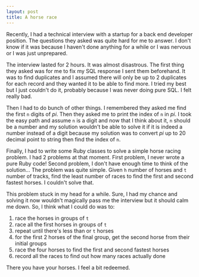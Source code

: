 ```yaml
---
layout: post
title: A horse race
---
```

Recently, I had a technical interview with a startup for a back end developer position. The questions they asked was quite hard for me to answer. I don't know if it was because I haven't done anything for a while or I was nervous or I was just unprepared.

The interview lasted for 2 hours. It was almost disastrous. The first thing they asked was for me to fix my SQL response I sent them beforehand. It was to find duplicates and I assumed there will only be up to 2 duplicates for each record and they wanted it to be able to find more. I tried my best but I just couldn't do it, probably because I was never doing pure SQL. I felt really bad.

Then I had to do bunch of other things. I remembered they asked me find the first `n` digits of _pi_. Then they asked me to print the index of `n` in _pi_. I took the easy path and assume `n` is a digit and now that I think about it, `n` should be a number and my solution wouldn't be able to solve it if it is indeed a number instead of a digit because my solution was to convert _pi_ up to 20 decimal point to string then find the index of `n`.

Finally, I had to write some Ruby classes to solve a simple horse racing problem. I had 2 problems at that moment. First problem, I never wrote a pure Ruby code! Second problem, I don't have enough time to think of the solution... The problem was quite simple. Given `h` number of horses and `t` number of tracks, find the least number of races to find the first and second fastest horses. I couldn't solve that.

This problem stuck in my head for a while. Sure, I had my chance and solving it now wouldn't magically pass me the interview but it should calm me down. So, I think what I could do was to:

1. race the horses in groups of `t`
2. race all the first horses in groups of `t`
3. repeat until there's less than or `t` horses
4. for the first 2 horses of the final group, get the second horse from their initial groups
5. race the four horses to find the first and second fastest horses
6. record all the races to find out how many races actually done

There you have your horses. I feel a bit redeemed.
